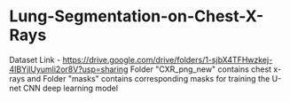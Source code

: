 # Lung-Segmentation-on-Chest-X-Rays

Dataset Link - https://drive.google.com/drive/folders/1-sjbX4TFHwzkej-4IBYjlUyumli2or8V?usp=sharing
Folder "CXR_png_new" contains chest x-rays and Folder "masks" contains corresponding masks for training the U-net CNN deep learning model
